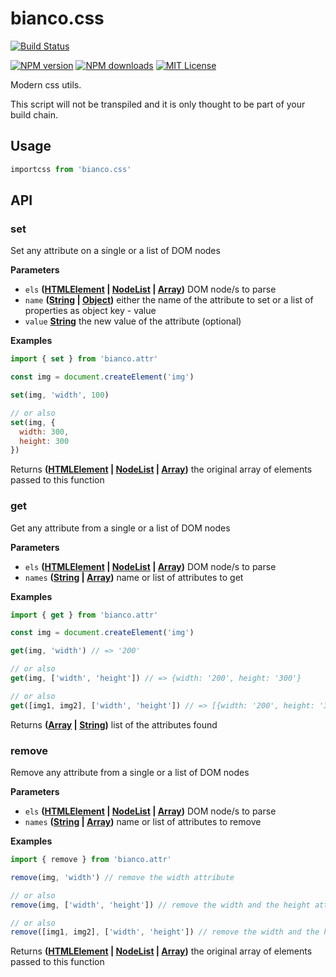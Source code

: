 # bianco.css

[![Build Status][travis-image]][travis-url]

[![NPM version][npm-version-image]][npm-url]
[![NPM downloads][npm-downloads-image]][npm-url]
[![MIT License][license-image]][license-url]

Modern css utils.

This script will not be transpiled and it is only thought to be part of your build chain.

## Usage

```js
importcss from 'bianco.css'
```

[travis-image]: https://img.shields.io/travis/biancojs/@.svg?style=flat-square

[travis-url]: https://travis-ci.org/biancojs/@

[license-image]: http://img.shields.io/badge/license-MIT-000000.svg?style=flat-square

[license-url]: LICENSE.txt

[npm-version-image]: http://img.shields.io/npm/v/bianco.css.svg?style=flat-square

[npm-downloads-image]: http://img.shields.io/npm/dm/bianco.css.svg?style=flat-square

[npm-url]: https://npmjs.org/package/bianco.css

## API

<!-- Generated by documentation.js. Update this documentation by updating the source code. -->

### set

Set any attribute on a single or a list of DOM nodes

**Parameters**

-   `els` **([HTMLElement](https://developer.mozilla.org/en-US/docs/Web/HTML/Element) \| [NodeList](https://developer.mozilla.org/en-US/docs/Web/API/NodeList) \| [Array](https://developer.mozilla.org/en-US/docs/Web/JavaScript/Reference/Global_Objects/Array))** DOM node/s to parse
-   `name` **([String](https://developer.mozilla.org/en-US/docs/Web/JavaScript/Reference/Global_Objects/String) \| [Object](https://developer.mozilla.org/en-US/docs/Web/JavaScript/Reference/Global_Objects/Object))** either the name of the attribute to set
                                                    or a list of properties as object key - value
-   `value` **[String](https://developer.mozilla.org/en-US/docs/Web/JavaScript/Reference/Global_Objects/String)** the new value of the attribute (optional)

**Examples**

```javascript
import { set } from 'bianco.attr'

const img = document.createElement('img')

set(img, 'width', 100)

// or also
set(img, {
  width: 300,
  height: 300
})
```

Returns **([HTMLElement](https://developer.mozilla.org/en-US/docs/Web/HTML/Element) \| [NodeList](https://developer.mozilla.org/en-US/docs/Web/API/NodeList) \| [Array](https://developer.mozilla.org/en-US/docs/Web/JavaScript/Reference/Global_Objects/Array))** the original array of elements passed to this function

### get

Get any attribute from a single or a list of DOM nodes

**Parameters**

-   `els` **([HTMLElement](https://developer.mozilla.org/en-US/docs/Web/HTML/Element) \| [NodeList](https://developer.mozilla.org/en-US/docs/Web/API/NodeList) \| [Array](https://developer.mozilla.org/en-US/docs/Web/JavaScript/Reference/Global_Objects/Array))** DOM node/s to parse
-   `names` **([String](https://developer.mozilla.org/en-US/docs/Web/JavaScript/Reference/Global_Objects/String) \| [Array](https://developer.mozilla.org/en-US/docs/Web/JavaScript/Reference/Global_Objects/Array))** name or list of attributes to get

**Examples**

```javascript
import { get } from 'bianco.attr'

const img = document.createElement('img')

get(img, 'width') // => '200'

// or also
get(img, ['width', 'height']) // => {width: '200', height: '300'}

// or also
get([img1, img2], ['width', 'height']) // => [{width: '200', height: '300'}, {width: '500', height: '200'}]
```

Returns **([Array](https://developer.mozilla.org/en-US/docs/Web/JavaScript/Reference/Global_Objects/Array) \| [String](https://developer.mozilla.org/en-US/docs/Web/JavaScript/Reference/Global_Objects/String))** list of the attributes found

### remove

Remove any attribute from a single or a list of DOM nodes

**Parameters**

-   `els` **([HTMLElement](https://developer.mozilla.org/en-US/docs/Web/HTML/Element) \| [NodeList](https://developer.mozilla.org/en-US/docs/Web/API/NodeList) \| [Array](https://developer.mozilla.org/en-US/docs/Web/JavaScript/Reference/Global_Objects/Array))** DOM node/s to parse
-   `names` **([String](https://developer.mozilla.org/en-US/docs/Web/JavaScript/Reference/Global_Objects/String) \| [Array](https://developer.mozilla.org/en-US/docs/Web/JavaScript/Reference/Global_Objects/Array))** name or list of attributes to remove

**Examples**

```javascript
import { remove } from 'bianco.attr'

remove(img, 'width') // remove the width attribute

// or also
remove(img, ['width', 'height']) // remove the width and the height attribute

// or also
remove([img1, img2], ['width', 'height']) // remove the width and the height attribute from both images
```

Returns **([HTMLElement](https://developer.mozilla.org/en-US/docs/Web/HTML/Element) \| [NodeList](https://developer.mozilla.org/en-US/docs/Web/API/NodeList) \| [Array](https://developer.mozilla.org/en-US/docs/Web/JavaScript/Reference/Global_Objects/Array))** the original array of elements passed to this function
